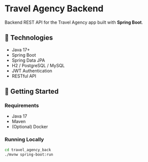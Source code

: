 # Travel Agency Backend

Backend REST API for the Travel Agency app built with **Spring Boot**.

## 🚀 Technologies
- Java 17+
- Spring Boot
- Spring Data JPA
- H2 / PostgreSQL / MySQL
- JWT Authentication
- RESTful API

## 🔧 Getting Started

### Requirements
- Java 17
- Maven
- (Optional) Docker

### Running Locally

```bash
cd travel_agency_back
./mvnw spring-boot:run
